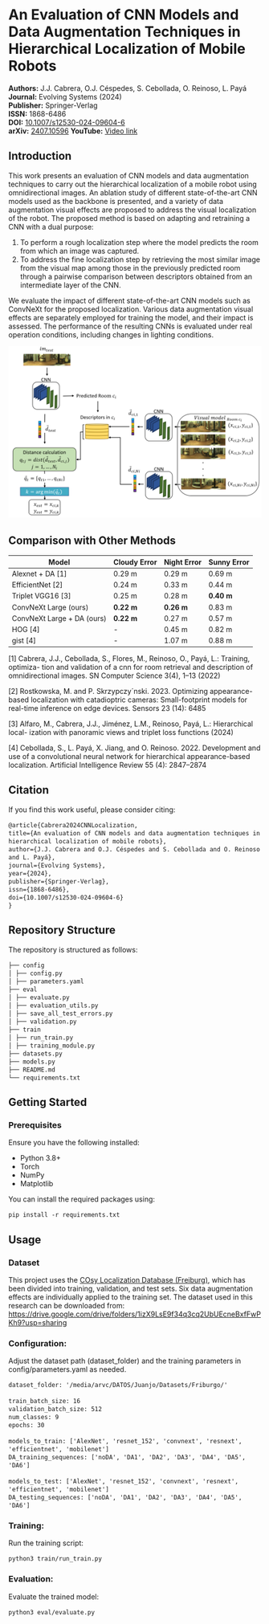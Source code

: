 # An Evaluation of CNN Models and Data Augmentation Techniques in Hierarchical Localization of Mobile Robots

**Authors:** J.J. Cabrera, O.J. Céspedes, S. Cebollada, O. Reinoso, L. Payá  
**Journal:** Evolving Systems (2024)  
**Publisher:** Springer-Verlag  
**ISSN:** 1868-6486  
**DOI:** [10.1007/s12530-024-09604-6](https://doi.org/10.1007/s12530-024-09604-6)  
**arXiv:** [2407.10596](https://arxiv.org/abs/2407.10596)
**YouTube:** [Video link](https://www.youtube.com/watch?v=unLCac4Ip5I)
## Introduction

This work presents an evaluation of CNN models and data augmentation techniques to carry out the hierarchical localization of a mobile robot using omnidirectional images. An ablation study of different state-of-the-art CNN models used as the backbone is presented, and a variety of data augmentation visual effects are proposed to address the visual localization of the robot. The proposed method is based on adapting and retraining a CNN with a dual purpose: 
1. To perform a rough localization step where the model predicts the room from which an image was captured.
2. To address the fine localization step by retrieving the most similar image from the visual map among those in the previously predicted room through a pairwise comparison between descriptors obtained from an intermediate layer of the CNN.

We evaluate the impact of different state-of-the-art CNN models such as ConvNeXt for the proposed localization. Various data augmentation visual effects are separately employed for training the model, and their impact is assessed. The performance of the resulting CNNs is evaluated under real operation conditions, including changes in lighting conditions.

![Example Image](media/Hierarchical_Localization.PNG)



## Comparison with Other Methods

| Model                             | Cloudy Error | Night Error | Sunny Error |
|-----------------------------------|--------------|-------------|-------------|
| Alexnet + DA [1] | 0.29 m       | 0.29 m      | 0.69 m      |
| EfficientNet [2] | 0.24 m       | 0.33 m      | 0.44 m      |
| Triplet VGG16 [3]    | 0.25 m       | 0.28 m      | **0.40 m**  |
| ConvNeXt Large (ours)             | **0.22 m**   | **0.26 m**  | 0.83 m      |
| ConvNeXt Large + DA (ours)        | **0.22 m**   | 0.27 m      | 0.57 m      |
| HOG [4]           | -            | 0.45 m      | 0.82 m      |
| gist [4]          | -            | 1.07 m      | 0.88 m      |


[1] Cabrera, J.J., Cebollada, S., Flores, M., Reinoso, O., Payá, L.: Training, optimiza-
tion and validation of a cnn for room retrieval and description of omnidirectional
images. SN Computer Science 3(4), 1–13 (2022)

[2] Rostkowska, M. and P. Skrzypczy´nski. 2023. Optimizing appearance-based
localization with catadioptric cameras: Small-footprint models for real-time
inference on edge devices. Sensors 23 (14): 6485 

[3] Alfaro, M., Cabrera, J.J., Jiménez, L.M., Reinoso, Payá, L.: Hierarchical local-
ization with panoramic views and triplet loss functions (2024)

[4] Cebollada, S., L. Payá, X. Jiang, and O. Reinoso. 2022. Development and
use of a convolutional neural network for hierarchical appearance-based
localization. Artificial Intelligence Review 55 (4): 2847–2874 

## Citation
If you find this work useful, please consider citing:

    @article{Cabrera2024CNNLocalization,
    title={An evaluation of CNN models and data augmentation techniques in hierarchical localization of mobile robots},
    author={J.J. Cabrera and O.J. Céspedes and S. Cebollada and O. Reinoso and L. Payá},
    journal={Evolving Systems},
    year={2024},
    publisher={Springer-Verlag},
    issn={1868-6486},
    doi={10.1007/s12530-024-09604-6}
    }



## Repository Structure

The repository is structured as follows:

    ├── config
    │ ├── config.py
    │ ├── parameters.yaml
    ├── eval
    │ ├── evaluate.py
    │ ├── evaluation_utils.py
    │ ├── save_all_test_errors.py
    │ ├── validation.py
    ├── train
    │ ├── run_train.py
    │ ├── training_module.py
    ├── datasets.py 
    ├── models.py
    ├── README.md
    └── requirements.txt

## Getting Started

### Prerequisites

Ensure you have the following installed:
- Python 3.8+
- Torch
- NumPy
- Matplotlib

You can install the required packages using:

    pip install -r requirements.txt

## Usage

### Dataset

This project uses the [COsy Localization Database (Freiburg)](https://www.cas.kth.se/COLD/cold-freiburg.html), which has been divided into training, validation, and test sets. Six data augmentation effects are individually applied to the training set. The dataset used in this research can be downloaded from: https://drive.google.com/drive/folders/1izX9LsE9f34q3cq2UbUEcneBxfFwPKh9?usp=sharing

### Configuration:
Adjust the dataset path (dataset_folder) and the training parameters in config/parameters.yaml as needed.
    
    dataset_folder: '/media/arvc/DATOS/Juanjo/Datasets/Friburgo/'
    
    train_batch_size: 16
    validation_batch_size: 512
    num_classes: 9
    epochs: 30
    
    models_to_train: ['AlexNet', 'resnet_152', 'convnext', 'resnext', 'efficientnet', 'mobilenet']
    DA_training_sequences: ['noDA', 'DA1', 'DA2', 'DA3', 'DA4', 'DA5', 'DA6']
    
    models_to_test: ['AlexNet', 'resnet_152', 'convnext', 'resnext', 'efficientnet', 'mobilenet']
    DA_testing_sequences: ['noDA', 'DA1', 'DA2', 'DA3', 'DA4', 'DA5', 'DA6']
    

### Training:
Run the training script:

    python3 train/run_train.py

### Evaluation:

Evaluate the trained model:

    python3 eval/evaluate.py 



